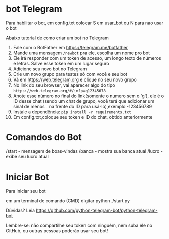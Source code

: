 # bot Telegram

Para habilitar o bot, em config.txt colocar S em usar_bot ou N para nao usar o bot 

Abaixo tutorial de como criar um bot no Telegram

1. Fale com o BotFather em https://telegram.me/botfather
2. Mande uma mensagem `/newbot` pra ele, escolha um nome pro bot
3. Ele irá responder com um token de acesso, um longo texto de números e letras. Salve esse token em um lugar seguro
4. Adicione seu novo bot no Telegram
5. Crie um novo grupo para testes só com você e seu bot
6. Vá em https://web.telegram.org e clique no seu novo grupo
7. No link do seu browser, vai aparecer algo do tipo `https://web.telegram.org/#/im?p=g12345678`
8. Anote esse número no final do link(somente o numero sem o 'g'), ele é o ID desse chat (sendo um chat de grupo, você terá que adicionar um sinal de menos `-` na frente do ID para usá-lo),exemplo -123456789
9. Instale a dependência: `pip install -r requirements.txt`
10. Em config.txt,coloque seu token e ID do chat, obtido anteriormente

# Comandos do Bot

/start - mensagem de boas-vindas
/banca - mostra sua banca atual
/lucro - exibe seu lucro atual 

# Iniciar Bot

Para iniciar seu bot 

em um terminal de comando (CMD) digitar python ./start.py

Dúvidas? Leia https://github.com/python-telegram-bot/python-telegram-bot

Lembre-se: não compartilhe seu token com ninguém, nem suba ele no GitHub, ou outras pessoas poderão usar seu bot!